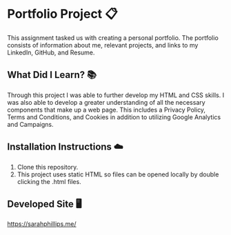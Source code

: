 # Portfolio Project 📋
This assignment tasked us with creating a personal portfolio. The portfolio consists of information about me, relevant projects, and links to my LinkedIn, GitHub, and Resume. 


## What Did I Learn? 📚
Through this project I was able to further develop my HTML and CSS skills. I was also able to develop a greater understanding of all the necessary components that make up a web page. This includes a Privacy Policy, Terms and Conditions, and Cookies in addition to utilizing Google Analytics and Campaigns. 

## Installation Instructions ☁️
1. Clone this repository.
2. This project uses static HTML so files can be opened locally by double clicking the .html files.

## Developed Site 🖥️
https://sarahphillips.me/




